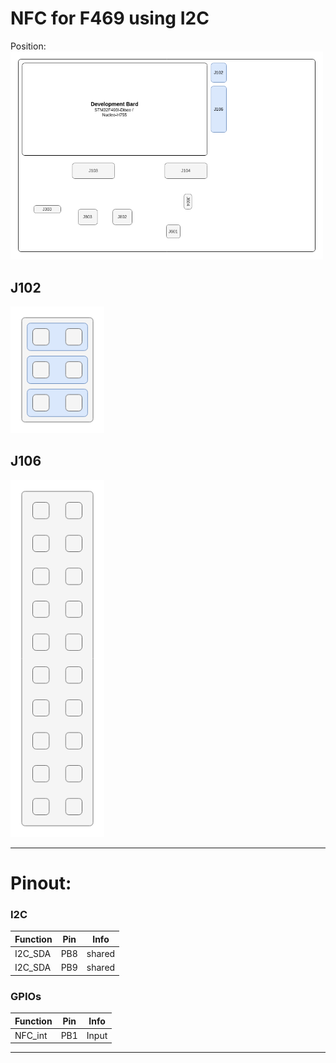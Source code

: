 # NFC for F469 using I2C

Position:  
<img src=../../../Hardware/Diagramms/HardwareJumper-J106.png width="500">

## J102

<img src=../../../Hardware/Diagramms/HardwareJumper-J102_I2C.png width="150">

## J106

<img src=../../../Hardware/Diagramms/HardwareJumper-J106_I2C.png width="150">

---

# Pinout:

### I2C
| Function | Pin | Info |
|----------|-----|------|
| I2C_SDA  | PB8 | shared |
| I2C_SDA  | PB9 | shared |

### GPIOs
| Function | Pin | Info |
|----------|-----|------|
| NFC_int   | PB1 | Input |

---